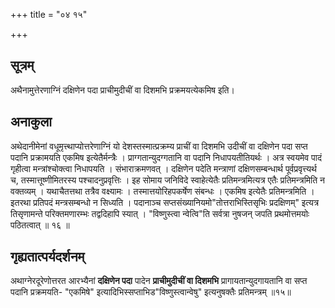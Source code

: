 +++
title = "०४ १५"

+++
## सूत्रम्
अथैनामुत्तेरणाग्निं दक्षिणेन पदा प्राचीमुदीचीं वा दिशमभि प्रक्रमयत्येकमिष इति।
## अनाकुला
अथेदानीमेनां वधूमृत्त्थाप्योत्तरेणाग्निं यो देशस्तस्मात्प्रक्रम्य प्राचीं वा दिशमभि उदीचीं वा दक्षिणेन पदा सप्त पदानि प्रक्रामयति
एकमिष इत्येतैर्मन्त्रैः ।
प्राग्गतान्युदग्गतानि वा पदानि निधापयतीतियर्थः ।
अत्र स्वयमेव पादं गृहीत्वा मन्त्रांश्चोक्त्वा निधापयति ।
संभाराक्रमणवत् ।
दक्षिणेन पदेति मन्त्राणां दक्षिणसम्बन्धार्थ पूर्वप्रवृत्त्यर्थ च, तस्मात्तूष्णीमितरस्य पश्चादनुप्रवृत्तिः ।
इह सोमाय जनिविदे स्वाहेत्येतैः प्रतिमन्त्रमित्यत्र एतैः प्रतिमन्त्रमिति न वक्तव्यम् ।
यथाचैतत्तथा तत्रैव वक्ष्यामः ।
तस्मात्तयोरिहपकर्षेण संबन्धः ।
एकमिष इत्येतैः प्रतिमन्त्रमिति ।
इतरथा प्रतिपदं मन्त्रसम्बन्धो न सिध्यति ।
पदानाञ्च सप्तसंख्यानियमो"तोत्तराभिस्तिसृभिः प्रदक्षिणम्" इत्यत्र तिसृणामन्ते परिक्तमणारम्भः तद्वदिहापि स्यात् ।
"विष्णुस्त्वा न्वेत्वि"ति सर्वत्रा नुषजन् जपति प्रथमोत्तमयोः पठितत्वात् ॥  १६ ॥

## गृह्यतात्पर्यदर्शनम्
अथाग्नेरदूरेणोत्तरत आरभ्यैनां **दक्षिणेन पदा** पादेन **प्राचीमुदीचीं वा दिशमभि** प्रागायतान्युदगायतानि वा सप्त पदानि प्रक्रमयति- "एकमिषे" इत्यादिभिस्सप्ताभिड"विष्णुस्त्वान्वेषु" इत्यनुषक्तैः प्रतिमन्त्रम् ॥१५॥

